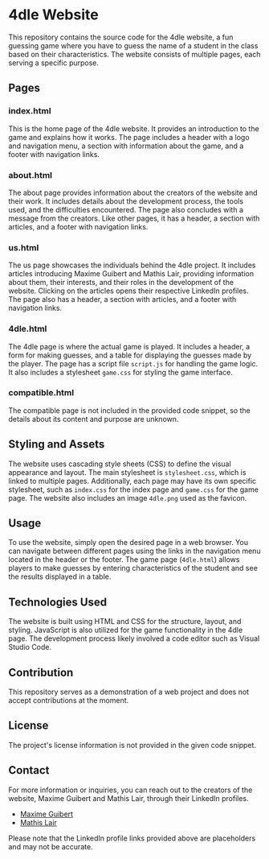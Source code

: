 # 4dle Website

This repository contains the source code for the 4dle website, a fun guessing game where you have to guess the name of a student in the class based on their characteristics. The website consists of multiple pages, each serving a specific purpose.

## Pages

### index.html

This is the home page of the 4dle website. It provides an introduction to the game and explains how it works. The page includes a header with a logo and navigation menu, a section with information about the game, and a footer with navigation links.

### about.html

The about page provides information about the creators of the website and their work. It includes details about the development process, the tools used, and the difficulties encountered. The page also concludes with a message from the creators. Like other pages, it has a header, a section with articles, and a footer with navigation links.

### us.html

The us page showcases the individuals behind the 4dle project. It includes articles introducing Maxime Guibert and Mathis Lair, providing information about them, their interests, and their roles in the development of the website. Clicking on the articles opens their respective LinkedIn profiles. The page also has a header, a section with articles, and a footer with navigation links.

### 4dle.html

The 4dle page is where the actual game is played. It includes a header, a form for making guesses, and a table for displaying the guesses made by the player. The page has a script file `script.js` for handling the game logic. It also includes a stylesheet `game.css` for styling the game interface.

### compatible.html

The compatible page is not included in the provided code snippet, so the details about its content and purpose are unknown.

## Styling and Assets

The website uses cascading style sheets (CSS) to define the visual appearance and layout. The main stylesheet is `stylesheet.css`, which is linked to multiple pages. Additionally, each page may have its own specific stylesheet, such as `index.css` for the index page and `game.css` for the game page. The website also includes an image `4dle.png` used as the favicon.

## Usage

To use the website, simply open the desired page in a web browser. You can navigate between different pages using the links in the navigation menu located in the header or the footer. The game page (`4dle.html`) allows players to make guesses by entering characteristics of the student and see the results displayed in a table.

## Technologies Used

The website is built using HTML and CSS for the structure, layout, and styling. JavaScript is also utilized for the game functionality in the 4dle page. The development process likely involved a code editor such as Visual Studio Code.

## Contribution

This repository serves as a demonstration of a web project and does not accept contributions at the moment.

## License

The project's license information is not provided in the given code snippet.

## Contact

For more information or inquiries, you can reach out to the creators of the website, Maxime Guibert and Mathis Lair, through their LinkedIn profiles.

- [Maxime Guibert](https://www.linkedin.com/in/maxime-guibert-5926b8221/)
- [Mathis Lair](https://www.linkedin.com/in/mathis-lair-39b6b2221/)

Please note that the LinkedIn profile links provided above are placeholders and may not be accurate.
